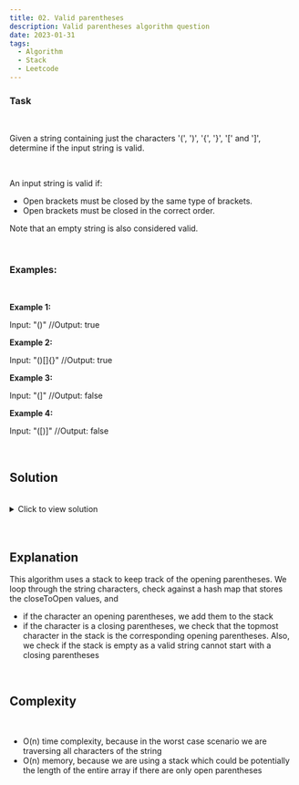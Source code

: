 ```yaml
---
title: 02. Valid parentheses
description: Valid parentheses algorithm question
date: 2023-01-31
tags:
  - Algorithm
  - Stack
  - Leetcode
---
```


### Task

<br />

Given a string containing just the characters '(', ')', '{', '}', '[' and ']', determine if the input string is valid.

<br />

An input string is valid if:

- Open brackets must be closed by the same type of brackets.
- Open brackets must be closed in the correct order.

Note that an empty string is also considered valid.

<br />

### Examples:

<br />

**Example 1:**

Input: "()" //Output: true

**Example 2:**

Input: "()[]{}" //Output: true

**Example 3:**

Input: "(]" //Output: false

**Example 4:**

Input: "([)]" //Output: false

<br />

## Solution

<br/>

<details>
  <summary>Click to view solution</summary>

```js
const closeToOpen = {
  ")": "(",
  "]": "[",
  "}": "{",
};

var isValid = function (s) {
  let stack = [];
  for (let i = 0; i < s.length; i++) {
    let checkedChar = s[i];
    if (closeToOpen[checkedChar]) {
      if (stack && stack[0] === closeToOpen[checkedChar]) {
        stack.shift();
      } else {
        return false;
      }
    } else {
      stack.unshift(checkedChar);
    }
  }
  if (stack.length > 0) {
    return false;
  }
  return true;
};
```

</details>

<br/>
<br />

## Explanation

This algorithm uses a stack to keep track of the opening parentheses.
We loop through the string characters, check against a hash map that stores the closeToOpen values, and

- if the character an opening parentheses, we add them to the stack
- if the character is a closing parentheses, we check that the topmost character in the stack is the corresponding opening parentheses. Also, we check if the stack is empty as a valid string cannot start with a closing parentheses

<br/>

## Complexity

<br />

- O(n) time complexity, because in the worst case scenario we are traversing all characters of the string
- O(n) memory, because we are using a stack which could be potentially the length of the entire array if there are only open parentheses
